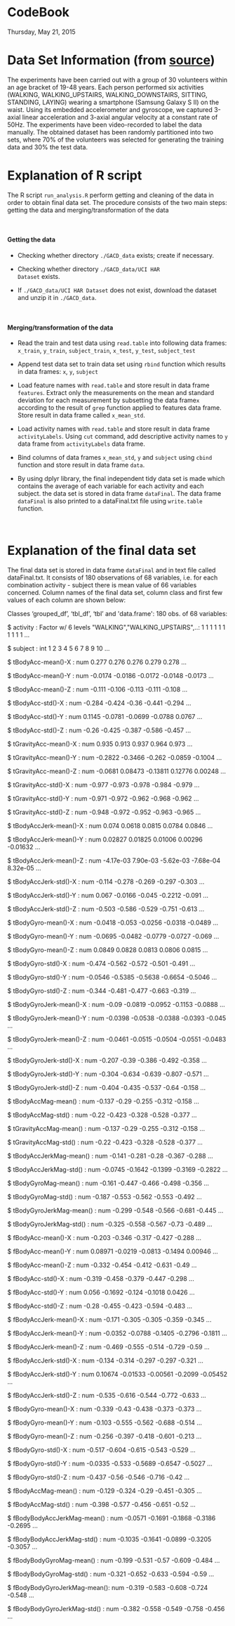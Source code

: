 # CodeBook
Thursday, May 21, 2015  

# Data Set Information (from <a href="http://archive.ics.uci.edu/ml/datasets/Human+Activity+Recognition+Using+Smartphones">source</a>)

The experiments have been carried out with a group of 30 volunteers within an age bracket of 19-48 years. Each person performed six activities (WALKING, WALKING_UPSTAIRS, WALKING_DOWNSTAIRS, SITTING, STANDING, LAYING) wearing a smartphone (Samsung Galaxy S II) on the waist. Using its embedded accelerometer and gyroscope, we captured 3-axial linear acceleration and 3-axial angular velocity at a constant rate of 50Hz. The experiments have been video-recorded to label the data manually. The obtained dataset has been randomly partitioned into two sets, where 70% of the volunteers was selected for generating the training data and 30% the test data.

# Explanation of R script

The R script <code>run_analysis.R</code> perform getting and cleaning of the data in order to obtain final data set. The procedure consists of the two main steps: getting the data and merging/transformation of the data

<br>

#### Getting the data

* Checking whether directory <code>./GACD_data</code> exists; create if necessary.

* Checking whether directory <code>./GACD_data/UCI HAR Dataset</code> exists.

* If <code>./GACD_data/UCI HAR Dataset</code> does not exist, download the dataset and unzip it in <code>./GACD_data</code>.

<br>

#### Merging/transformation of the data

* Read the train and test data using <code>read.table</code> into following data frames: <code>x_train</code>, <code>y_train</code>, <code>subject_train</code>, <code>x_test</code>, <code>y_test</code>, <code>subject_test</code>

* Append test data set to train data set using <code>rbind</code> function which results in data frames: <code>x</code>, <code>y</code>, <code>subject</code>

* Load feature names with <code>read.table</code> and store result in data frame <code>features</code>. Extract only the measurements on the mean and standard deviation for each measurement by subsetting the data frame<code>x</code> according to the result of <code>grep</code> function applied to features data frame. Store result in data frame called <code>x_mean_std</code>.

* Load activity names with <code>read.table</code> and store result in data frame <code>activityLabels</code>. Using <code>cut</code> command, add descriptive activity names to <code>y</code> data frame from <code>activityLabels</code> data frame.

* Bind columns of data frames <code>x_mean_std</code>,  <code>y</code> and  <code>subject</code> using <code>cbind</code> function and store result in data frame <code>data</code>.

* By using dplyr library, the final independent tidy data set is made which contains the average of each variable for each activity and each subject. the data set is stored in data frame <code>dataFinal</code>. The data frame <code>dataFinal</code> is also printed to a dataFinal.txt file using <code>write.table</code> function.

<br>

# Explanation of the final data set

The final data set is stored in data frame <code>dataFinal</code> and in text file called dataFinal.txt. It consists of 180 observations of 68 variables, i.e. for each combination activity  - subject there is mean value of 66 variables concerned. 
Column names of the final data set, column class and first few values of each column are shown below:


Classes ‘grouped_df’, ‘tbl_df’, ‘tbl’ and 'data.frame':    180 obs. of  68 variables:

 $ activity                   : Factor w/ 6 levels "WALKING","WALKING_UPSTAIRS",..: 1 1 1 1 1 1 1 1 1 1 ...
 
 $ subject                    : int  1 2 3 4 5 6 7 8 9 10 ...
 
 $ tBodyAcc-mean()-X          : num  0.277 0.276 0.276 0.279 0.278 ...
 
 $ tBodyAcc-mean()-Y          : num  -0.0174 -0.0186 -0.0172 -0.0148 -0.0173 ...
 
 $ tBodyAcc-mean()-Z          : num  -0.111 -0.106 -0.113 -0.111 -0.108 ...
 
 $ tBodyAcc-std()-X           : num  -0.284 -0.424 -0.36 -0.441 -0.294 ...
 
 $ tBodyAcc-std()-Y           : num  0.1145 -0.0781 -0.0699 -0.0788 0.0767 ...
 
 $ tBodyAcc-std()-Z           : num  -0.26 -0.425 -0.387 -0.586 -0.457 ...
 
 $ tGravityAcc-mean()-X       : num  0.935 0.913 0.937 0.964 0.973 ...
 
 $ tGravityAcc-mean()-Y       : num  -0.2822 -0.3466 -0.262 -0.0859 -0.1004 ...
 
 $ tGravityAcc-mean()-Z       : num  -0.0681 0.08473 -0.13811 0.12776 0.00248 ...
 
 $ tGravityAcc-std()-X        : num  -0.977 -0.973 -0.978 -0.984 -0.979 ...
 
 $ tGravityAcc-std()-Y        : num  -0.971 -0.972 -0.962 -0.968 -0.962 ...
 
 $ tGravityAcc-std()-Z        : num  -0.948 -0.972 -0.952 -0.963 -0.965 ...
 
 $ tBodyAccJerk-mean()-X      : num  0.074 0.0618 0.0815 0.0784 0.0846 ...
 
 $ tBodyAccJerk-mean()-Y      : num  0.02827 0.01825 0.01006 0.00296 -0.01632 ...
 
 $ tBodyAccJerk-mean()-Z      : num  -4.17e-03 7.90e-03 -5.62e-03 -7.68e-04 8.32e-05 ...
 
 $ tBodyAccJerk-std()-X       : num  -0.114 -0.278 -0.269 -0.297 -0.303 ...
 
 $ tBodyAccJerk-std()-Y       : num  0.067 -0.0166 -0.045 -0.2212 -0.091 ...
 
 $ tBodyAccJerk-std()-Z       : num  -0.503 -0.586 -0.529 -0.751 -0.613 ...
 
 $ tBodyGyro-mean()-X         : num  -0.0418 -0.053 -0.0256 -0.0318 -0.0489 ...
 
 $ tBodyGyro-mean()-Y         : num  -0.0695 -0.0482 -0.0779 -0.0727 -0.069 ...
 
 $ tBodyGyro-mean()-Z         : num  0.0849 0.0828 0.0813 0.0806 0.0815 ...
 
 $ tBodyGyro-std()-X          : num  -0.474 -0.562 -0.572 -0.501 -0.491 ...
 
 $ tBodyGyro-std()-Y          : num  -0.0546 -0.5385 -0.5638 -0.6654 -0.5046 ...
 
 $ tBodyGyro-std()-Z          : num  -0.344 -0.481 -0.477 -0.663 -0.319 ...
 
 $ tBodyGyroJerk-mean()-X     : num  -0.09 -0.0819 -0.0952 -0.1153 -0.0888 ...
 
 $ tBodyGyroJerk-mean()-Y     : num  -0.0398 -0.0538 -0.0388 -0.0393 -0.045 ...
 
 $ tBodyGyroJerk-mean()-Z     : num  -0.0461 -0.0515 -0.0504 -0.0551 -0.0483 ...
 
 $ tBodyGyroJerk-std()-X      : num  -0.207 -0.39 -0.386 -0.492 -0.358 ...
 
 $ tBodyGyroJerk-std()-Y      : num  -0.304 -0.634 -0.639 -0.807 -0.571 ...
 
 $ tBodyGyroJerk-std()-Z      : num  -0.404 -0.435 -0.537 -0.64 -0.158 ...
 
 $ tBodyAccMag-mean()         : num  -0.137 -0.29 -0.255 -0.312 -0.158 ...
 
 $ tBodyAccMag-std()          : num  -0.22 -0.423 -0.328 -0.528 -0.377 ...
 
 $ tGravityAccMag-mean()      : num  -0.137 -0.29 -0.255 -0.312 -0.158 ...
 
 $ tGravityAccMag-std()       : num  -0.22 -0.423 -0.328 -0.528 -0.377 ...
 
 $ tBodyAccJerkMag-mean()     : num  -0.141 -0.281 -0.28 -0.367 -0.288 ...
 
 $ tBodyAccJerkMag-std()      : num  -0.0745 -0.1642 -0.1399 -0.3169 -0.2822 ...
 
 $ tBodyGyroMag-mean()        : num  -0.161 -0.447 -0.466 -0.498 -0.356 ...
 
 $ tBodyGyroMag-std()         : num  -0.187 -0.553 -0.562 -0.553 -0.492 ...
 
 $ tBodyGyroJerkMag-mean()    : num  -0.299 -0.548 -0.566 -0.681 -0.445 ...
 
 $ tBodyGyroJerkMag-std()     : num  -0.325 -0.558 -0.567 -0.73 -0.489 ...
 
 $ fBodyAcc-mean()-X          : num  -0.203 -0.346 -0.317 -0.427 -0.288 ...
 
 $ fBodyAcc-mean()-Y          : num  0.08971 -0.0219 -0.0813 -0.1494 0.00946 ...
 
 $ fBodyAcc-mean()-Z          : num  -0.332 -0.454 -0.412 -0.631 -0.49 ...
 
 $ fBodyAcc-std()-X           : num  -0.319 -0.458 -0.379 -0.447 -0.298 ...
 
 $ fBodyAcc-std()-Y           : num  0.056 -0.1692 -0.124 -0.1018 0.0426 ...
 
 $ fBodyAcc-std()-Z           : num  -0.28 -0.455 -0.423 -0.594 -0.483 ...
 
 $ fBodyAccJerk-mean()-X      : num  -0.171 -0.305 -0.305 -0.359 -0.345 ...
 
 $ fBodyAccJerk-mean()-Y      : num  -0.0352 -0.0788 -0.1405 -0.2796 -0.1811 ...
 
 $ fBodyAccJerk-mean()-Z      : num  -0.469 -0.555 -0.514 -0.729 -0.59 ...
 
 $ fBodyAccJerk-std()-X       : num  -0.134 -0.314 -0.297 -0.297 -0.321 ...
 
 $ fBodyAccJerk-std()-Y       : num  0.10674 -0.01533 -0.00561 -0.2099 -0.05452 ...
 
 $ fBodyAccJerk-std()-Z       : num  -0.535 -0.616 -0.544 -0.772 -0.633 ...
 
 $ fBodyGyro-mean()-X         : num  -0.339 -0.43 -0.438 -0.373 -0.373 ...
 
 $ fBodyGyro-mean()-Y         : num  -0.103 -0.555 -0.562 -0.688 -0.514 ...
 
 $ fBodyGyro-mean()-Z         : num  -0.256 -0.397 -0.418 -0.601 -0.213 ...
 
 $ fBodyGyro-std()-X          : num  -0.517 -0.604 -0.615 -0.543 -0.529 ...
 
 $ fBodyGyro-std()-Y          : num  -0.0335 -0.533 -0.5689 -0.6547 -0.5027 ...
 
 $ fBodyGyro-std()-Z          : num  -0.437 -0.56 -0.546 -0.716 -0.42 ...
 
 $ fBodyAccMag-mean()         : num  -0.129 -0.324 -0.29 -0.451 -0.305 ...
 
 $ fBodyAccMag-std()          : num  -0.398 -0.577 -0.456 -0.651 -0.52 ...
 
 $ fBodyBodyAccJerkMag-mean() : num  -0.0571 -0.1691 -0.1868 -0.3186 -0.2695 ...
 
 $ fBodyBodyAccJerkMag-std()  : num  -0.1035 -0.1641 -0.0899 -0.3205 -0.3057 ...
 
 $ fBodyBodyGyroMag-mean()    : num  -0.199 -0.531 -0.57 -0.609 -0.484 ...
 
 $ fBodyBodyGyroMag-std()     : num  -0.321 -0.652 -0.633 -0.594 -0.59 ...
 
 $ fBodyBodyGyroJerkMag-mean(): num  -0.319 -0.583 -0.608 -0.724 -0.548 ...
 
 $ fBodyBodyGyroJerkMag-std() : num  -0.382 -0.558 -0.549 -0.758 -0.456 ...

 
 
